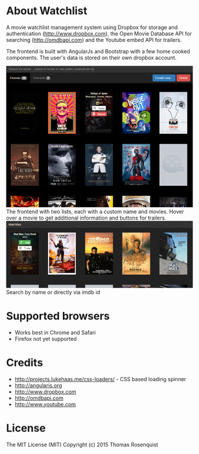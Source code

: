 # About Watchlist
A movie watchlist management system using Dropbox for storage and authentication (http://www.dropbox.com), the Open Movie Database API for searching (http://omdbapi.com) and the Youtube embed API for trailers.

The frontend is built with AngularJs and Bootstrap with a few home cooked components. The user's data is stored on their own dropbox account.

<img src="/screenshot1.png" />
The frontend with two lists, each with a custom name and movies. Hover over a movie to get additional information and buttons for trailers.

<img src="/screenshot2.png" />
Search by name or directly via imdb id

# Supported browsers
* Works best in Chrome and Safari
* Firefox not yet supported

# Credits
- http://projects.lukehaas.me/css-loaders/ - CSS based loading spinner
- http://angularjs.org
- http://www.dropbox.com
- http://omdbapi.com
- http://www.youtube.com

# License
The MIT License (MIT)
Copyright (c) 2015 Thomas Rosenquist
